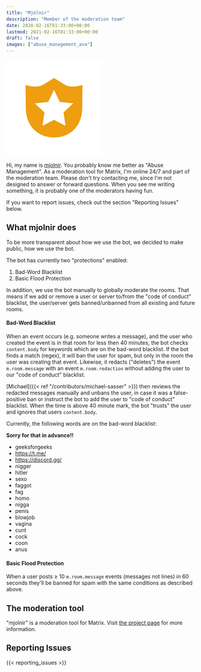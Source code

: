 ```yaml
---
title: "Mjolnir"
description: "Member of the moderation team"
date: 2020-02-16T01:33:00+00:00
lastmod: 2021-02-16T01:33:00+00:00
draft: false
images: ["abuse_management_ava"]
---
```


<img src="abuse_management_ava.svg" alt="Abuse Management Avatar" width="256"/>

<div style = "text-align: left">

Hi, my name is [mjolnir](https://github.com/matrix-org/mjolnir). You probably 
know me better as "Abuse Management". As a moderation tool for Matrix, I'm
online 24/7 and part of the moderation team. 
Please don't try contacting me, since I'm not designed to answer or forward 
questions. When you see me writing something, it is probably one of the 
moderators having fun.

If you want to report issues, check out the section "Reporting Issues" below.

## What mjolnir does

To be more transparent about how we use the bot, we decided to make public,
how we use the bot.

The bot has currently two "protections" enabled:
1. Bad-Word Blacklist
2. Basic Flood Protection

In addition, we use the bot manually to globally moderate the rooms. That means
if we add or remove a user or server to/from the "code of conduct" blacklist, 
the user/server gets banned/unbanned from all existing and future rooms.

#### Bad-Word Blacklist

When an event occurs (e.g. someone writes a 
message), and the user who created the event is in that room for less 
then 40 minutes, the bot checks `content.body` for keywords 
which are on the bad-word blacklist. If the bot finds a match (regex), 
it will ban the user for spam, but only in the room the user was creating 
that event. Likewise, it redacts ("deletes") the event `m.room.message` 
with an event `m.room.redaction` without adding the user to our "code of 
conduct" blacklist.

[Michael]({{< ref "/contributors/michael-sasser" >}}) then reviews the 
redacted messages manually and unbans the user, in case it was a 
false-positive ban or instruct the bot to add the user to "code of conduct" 
blacklist. When the time is above 40 minute mark, the bot "trusts" the user 
and ignores that users `content.body`.

Currently, the following words are on the bad-word blacklist:

**Sorry for that in advance!!**


- geeksforgeeks
- https://t.me/
- https://discord.gg/
- nigger
- hitler
- sexo
- faggot
- fag
- homo
- nigga
- penis
- blowjob
- vagina
- cunt
- cock
- coon
- anus

#### Basic Flood Protection

When a user posts ≥ 10 `m.room.message` events 
(messages not lines) in 60 seconds they'll be banned for spam with the 
same conditions as described above.

## The moderation tool

"mjolnir" is a moderation tool for Matrix. Visit 
[the project page](https://github.com/matrix-org/mjolnir) for more 
information.


## Reporting Issues

{{< reporting_issues >}}
